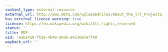 ```yaml
---
content_type: external-resource
external_url: http://www.mbta.com/uploadedFiles/About_the_T/T_Projects/T_Projects_List/2006%20Service%20Delivery%20Policy%281%29.pdf
has_external_license_warning: true
license: https://en.wikipedia.org/wiki/All_rights_reserved
status: ''
title: PDF
uid: 7aab1410-fb18-4b40-a66b-e423693a7f49
wayback_url: ''
---
```

